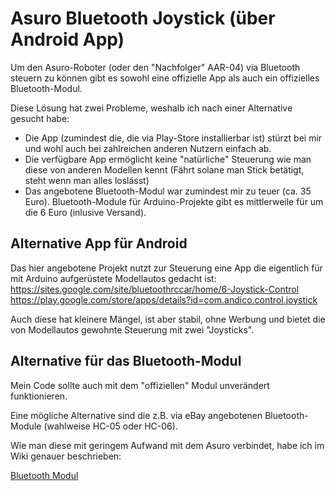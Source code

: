 Asuro Bluetooth Joystick (über Android App)
===========================================

Um den Asuro-Roboter (oder den "Nachfolger" AAR-04) via Bluetooth steuern zu können gibt es sowohl eine offizielle App als auch ein offizielles Bluetooth-Modul.

Diese Lösung hat zwei Probleme, weshalb ich nach einer Alternative gesucht habe:
- Die App (zumindest die, die via Play-Store installierbar ist) stürzt bei mir und wohl auch bei zahlreichen anderen Nutzern einfach ab.
- Die verfügbare App ermöglicht keine "natürliche" Steuerung wie man diese von anderen Modellen kennt (Fährt solane man Stick betätigt, steht wenn man alles loslässt)
- Das angebotene Bluetooth-Modul war zumindest mir zu teuer (ca. 35 Euro). Bluetooth-Module für Arduino-Projekte gibt es mittlerweile für um die 6 Euro (inlusive Versand).

Alternative App für Android
---------------------------

Das hier angebotene Projekt nutzt zur Steuerung eine App die eigentlich für mit Arduino aufgerüstete Modellautos gedacht ist:  
https://sites.google.com/site/bluetoothrccar/home/6-Joystick-Control  
https://play.google.com/store/apps/details?id=com.andico.control.joystick

Auch diese hat kleinere Mängel, ist aber stabil, ohne Werbung und bietet die von Modellautos gewohnte Steuerung mit zwei "Joysticks".

Alternative für das Bluetooth-Modul
-----------------------------------

Mein Code sollte auch mit dem "offiziellen" Modul unverändert funktionieren.

Eine mögliche Alternative sind die z.B. via eBay angebotenen Bluetooth-Module (wahlweise HC-05 oder HC-06).

Wie man diese mit geringem Aufwand mit dem Asuro verbindet, habe ich im Wiki genauer beschrieben:

[Bluetooth Modul](https://github.com/M-Reimer/asuro-bluetooth-joystick/wiki/Bluetooth-Modul)
